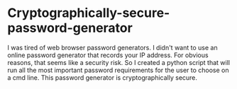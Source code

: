 # Cryptographically-secure-password-generator
I was tired of web browser password generators. I didn't want to use an online password generator that records your IP address. For obvious reasons, that seems like a security risk.
So I created a python script that will run all the most important password requirements for the user to choose on a cmd line. This password generator is cryptographically secure. 
